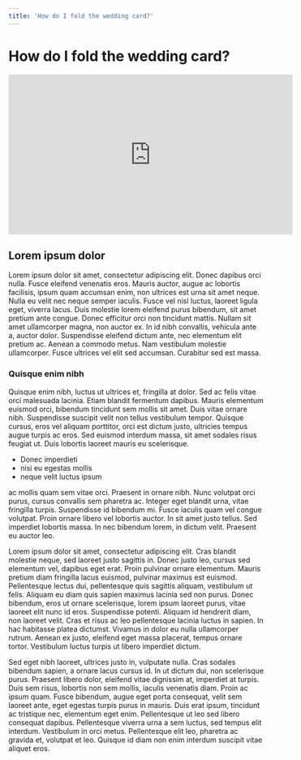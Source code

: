 ```yaml
---
title: 'How do I fold the wedding card?'
---
```


# How do I fold the wedding card?

<iframe width="560" height="315" src="https://www.youtube.com/embed/pEAvC2AhT7s" frameborder="0" allow="accelerometer; autoplay; encrypted-media; gyroscope; picture-in-picture" allowfullscreen>
</iframe>

## Lorem ipsum dolor
Lorem ipsum dolor sit amet, consectetur adipiscing elit. Donec dapibus orci nulla. Fusce eleifend venenatis eros. Mauris auctor, augue ac lobortis facilisis, ipsum quam accumsan enim, non ultrices est urna sit amet neque. Nulla eu velit nec neque semper iaculis. Fusce vel nisl luctus, laoreet ligula eget, viverra lacus. Duis molestie lorem eleifend purus bibendum, sit amet pretium ante congue. Donec efficitur orci non tincidunt mattis. Nullam sit amet ullamcorper magna, non auctor ex. In id nibh convallis, vehicula ante a, auctor dolor. Suspendisse eleifend dictum ante, nec elementum elit pretium ac. Aenean a commodo metus. Nam vestibulum molestie ullamcorper. Fusce ultrices vel elit sed accumsan. Curabitur sed est massa.

### Quisque enim nibh
Quisque enim nibh, luctus ut ultrices et, fringilla at dolor. Sed ac felis vitae orci malesuada lacinia. Etiam blandit fermentum dapibus. Mauris elementum euismod orci, bibendum tincidunt sem mollis sit amet. Duis vitae ornare nibh. Suspendisse suscipit velit non tellus vestibulum tempor. Quisque cursus, eros vel aliquam porttitor, orci est dictum justo, ultricies tempus augue turpis ac eros. Sed euismod interdum massa, sit amet sodales risus feugiat ut. Duis lobortis laoreet mauris eu scelerisque.

- Donec imperdieti
- nisi eu egestas mollis
- neque velit luctus ipsum

ac mollis quam sem vitae orci. Praesent in ornare nibh. Nunc volutpat orci purus, cursus convallis sem pharetra ac. Integer eget blandit urna, vitae fringilla turpis. Suspendisse id bibendum mi. Fusce iaculis quam vel congue volutpat. Proin ornare libero vel lobortis auctor. In sit amet justo tellus. Sed imperdiet lobortis massa. In nec bibendum lorem, in dictum velit. Praesent eu auctor leo.

Lorem ipsum dolor sit amet, consectetur adipiscing elit. Cras blandit molestie neque, sed laoreet justo sagittis in. Donec justo leo, cursus sed elementum vel, dapibus eget erat. Proin pulvinar ornare elementum. Mauris pretium diam fringilla lacus euismod, pulvinar maximus est euismod. Pellentesque lectus dui, pellentesque quis sagittis aliquam, vestibulum ut felis. Aliquam eu diam quis sapien maximus lacinia sed non purus. Donec bibendum, eros ut ornare scelerisque, lorem ipsum laoreet purus, vitae laoreet elit nunc id eros. Suspendisse potenti. Aliquam id hendrerit diam, non laoreet velit. Cras et risus ac leo pellentesque lacinia luctus in sapien. In hac habitasse platea dictumst. Vivamus in dolor eu nulla ullamcorper rutrum. Aenean ex justo, eleifend eget massa placerat, tempus ornare tortor. Vestibulum luctus turpis ut libero imperdiet dictum.

Sed eget nibh laoreet, ultrices justo in, vulputate nulla. Cras sodales bibendum sapien, a ornare lacus cursus id. In ut dictum dui, non scelerisque purus. Praesent libero dolor, eleifend vitae dignissim at, imperdiet at turpis. Duis sem risus, lobortis non sem mollis, iaculis venenatis diam. Proin ac ipsum quam. Fusce bibendum, augue eget porta consequat, velit sem laoreet ante, eget egestas turpis purus in mauris. Duis erat ipsum, tincidunt ac tristique nec, elementum eget enim. Pellentesque ut leo sed libero consequat dapibus. Pellentesque viverra urna a sem luctus, sed tempus elit interdum. Vestibulum in orci metus. Pellentesque elit leo, pharetra ac gravida et, volutpat et leo. Quisque id diam non enim interdum suscipit vitae aliquet eros. 
